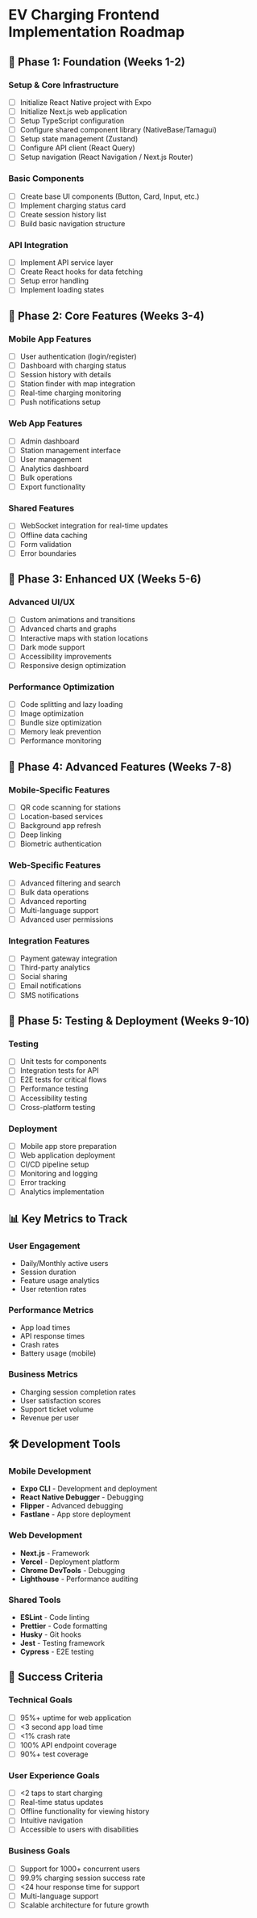# EV Charging Frontend Implementation Roadmap

## 🚀 **Phase 1: Foundation (Weeks 1-2)**

### **Setup & Core Infrastructure**
- [ ] Initialize React Native project with Expo
- [ ] Initialize Next.js web application
- [ ] Setup TypeScript configuration
- [ ] Configure shared component library (NativeBase/Tamagui)
- [ ] Setup state management (Zustand)
- [ ] Configure API client (React Query)
- [ ] Setup navigation (React Navigation / Next.js Router)

### **Basic Components**
- [ ] Create base UI components (Button, Card, Input, etc.)
- [ ] Implement charging status card
- [ ] Create session history list
- [ ] Build basic navigation structure

### **API Integration**
- [ ] Implement API service layer
- [ ] Create React hooks for data fetching
- [ ] Setup error handling
- [ ] Implement loading states

## 📱 **Phase 2: Core Features (Weeks 3-4)**

### **Mobile App Features**
- [ ] User authentication (login/register)
- [ ] Dashboard with charging status
- [ ] Session history with details
- [ ] Station finder with map integration
- [ ] Real-time charging monitoring
- [ ] Push notifications setup

### **Web App Features**
- [ ] Admin dashboard
- [ ] Station management interface
- [ ] User management
- [ ] Analytics dashboard
- [ ] Bulk operations
- [ ] Export functionality

### **Shared Features**
- [ ] WebSocket integration for real-time updates
- [ ] Offline data caching
- [ ] Form validation
- [ ] Error boundaries

## 🎨 **Phase 3: Enhanced UX (Weeks 5-6)**

### **Advanced UI/UX**
- [ ] Custom animations and transitions
- [ ] Advanced charts and graphs
- [ ] Interactive maps with station locations
- [ ] Dark mode support
- [ ] Accessibility improvements
- [ ] Responsive design optimization

### **Performance Optimization**
- [ ] Code splitting and lazy loading
- [ ] Image optimization
- [ ] Bundle size optimization
- [ ] Memory leak prevention
- [ ] Performance monitoring

## 🔧 **Phase 4: Advanced Features (Weeks 7-8)**

### **Mobile-Specific Features**
- [ ] QR code scanning for stations
- [ ] Location-based services
- [ ] Background app refresh
- [ ] Deep linking
- [ ] Biometric authentication

### **Web-Specific Features**
- [ ] Advanced filtering and search
- [ ] Bulk data operations
- [ ] Advanced reporting
- [ ] Multi-language support
- [ ] Advanced user permissions

### **Integration Features**
- [ ] Payment gateway integration
- [ ] Third-party analytics
- [ ] Social sharing
- [ ] Email notifications
- [ ] SMS notifications

## 🧪 **Phase 5: Testing & Deployment (Weeks 9-10)**

### **Testing**
- [ ] Unit tests for components
- [ ] Integration tests for API
- [ ] E2E tests for critical flows
- [ ] Performance testing
- [ ] Accessibility testing
- [ ] Cross-platform testing

### **Deployment**
- [ ] Mobile app store preparation
- [ ] Web application deployment
- [ ] CI/CD pipeline setup
- [ ] Monitoring and logging
- [ ] Error tracking
- [ ] Analytics implementation

## 📊 **Key Metrics to Track**

### **User Engagement**
- Daily/Monthly active users
- Session duration
- Feature usage analytics
- User retention rates

### **Performance Metrics**
- App load times
- API response times
- Crash rates
- Battery usage (mobile)

### **Business Metrics**
- Charging session completion rates
- User satisfaction scores
- Support ticket volume
- Revenue per user

## 🛠️ **Development Tools**

### **Mobile Development**
- **Expo CLI** - Development and deployment
- **React Native Debugger** - Debugging
- **Flipper** - Advanced debugging
- **Fastlane** - App store deployment

### **Web Development**
- **Next.js** - Framework
- **Vercel** - Deployment platform
- **Chrome DevTools** - Debugging
- **Lighthouse** - Performance auditing

### **Shared Tools**
- **ESLint** - Code linting
- **Prettier** - Code formatting
- **Husky** - Git hooks
- **Jest** - Testing framework
- **Cypress** - E2E testing

## 🎯 **Success Criteria**

### **Technical Goals**
- [ ] 95%+ uptime for web application
- [ ] <3 second app load time
- [ ] <1% crash rate
- [ ] 100% API endpoint coverage
- [ ] 90%+ test coverage

### **User Experience Goals**
- [ ] <2 taps to start charging
- [ ] Real-time status updates
- [ ] Offline functionality for viewing history
- [ ] Intuitive navigation
- [ ] Accessible to users with disabilities

### **Business Goals**
- [ ] Support for 1000+ concurrent users
- [ ] 99.9% charging session success rate
- [ ] <24 hour response time for support
- [ ] Multi-language support
- [ ] Scalable architecture for future growth
